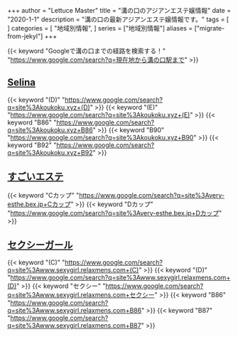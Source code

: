 +++
author = "Lettuce Master"
title = "溝の口のアジアンエステ嬢情報"
date = "2020-1-1"
description = "溝の口の最新アジアンエステ嬢情報です。"
tags = [
]
categories = [
    "地域別情報",
]
series = ["地域別情報"]
aliases = ["migrate-from-jekyl"]
+++

{{< keyword "Googleで溝の口までの経路を検索する！" "https://www.google.com/search?q=現在地から溝の口駅まで" >}}

## [Selina](http://koukoku.xyz/selina/)
{{< keyword "(D)" "https://www.google.com/search?q=site%3Akoukoku.xyz+(D)" >}} {{< keyword "(E)" "https://www.google.com/search?q=site%3Akoukoku.xyz+(E)" >}} {{< keyword "B86" "https://www.google.com/search?q=site%3Akoukoku.xyz+B86" >}} {{< keyword "B90" "https://www.google.com/search?q=site%3Akoukoku.xyz+B90" >}} {{< keyword "B92" "https://www.google.com/search?q=site%3Akoukoku.xyz+B92" >}} 

## [すごいエステ](http://very-esthe.bex.jp/)
{{< keyword "Cカップ" "https://www.google.com/search?q=site%3Avery-esthe.bex.jp+Cカップ" >}} {{< keyword "Dカップ" "https://www.google.com/search?q=site%3Avery-esthe.bex.jp+Dカップ" >}} 

## [セクシーガール](http://www.sexygirl.relaxmens.com/)
{{< keyword "(C)" "https://www.google.com/search?q=site%3Awww.sexygirl.relaxmens.com+(C)" >}} {{< keyword "(D)" "https://www.google.com/search?q=site%3Awww.sexygirl.relaxmens.com+(D)" >}} {{< keyword "セクシー" "https://www.google.com/search?q=site%3Awww.sexygirl.relaxmens.com+セクシー" >}} {{< keyword "B86" "https://www.google.com/search?q=site%3Awww.sexygirl.relaxmens.com+B86" >}} {{< keyword "B87" "https://www.google.com/search?q=site%3Awww.sexygirl.relaxmens.com+B87" >}} 

